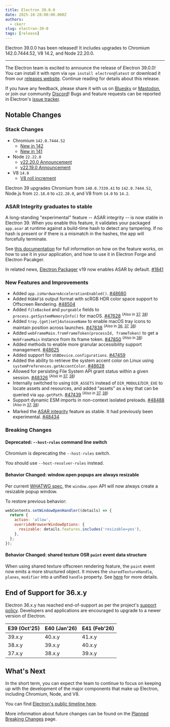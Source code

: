 ```yaml
---
title: Electron 39.0.0
date: 2025-10-28:00:00.000Z
authors:
  - ckerr
slug: electron-39-0
tags: [release]
---
```


Electron 39.0.0 has been released! It includes upgrades to Chromium 142.0.7444.52, V8 14.2, and Node 22.20.0.

---

The Electron team is excited to announce the release of Electron 39.0.0! You can install it with npm via `npm install electron@latest` or download it from our [releases website](https://releases.electronjs.org/release?channel=stable). Continue reading for details about this release.

If you have any feedback, please share it with us on [Bluesky](https://bsky.app/profile/electronjs.org) or [Mastodon](https://social.lfx.dev/@electronjs), or join our community [Discord](https://discord.com/invite/electronjs)! Bugs and feature requests can be reported in Electron's [issue tracker](https://github.com/electron/electron/issues).

## Notable Changes

### Stack Changes

- Chromium `142.0.7444.52`
  - [New in 142](https://developer.chrome.com/blog/new-in-chrome-142)
  - [New in 141](https://developer.chrome.com/blog/new-in-chrome-141)
- Node `22.22.0`
  - [v22.20.0 Announcement](https://nodejs.org/en/blog/release/v22.20.0)
  - [v22.19.0 Announcement](https://nodejs.org/en/blog/release/v22.19.0)
- V8 `14.0`
  - [V8 roll increment](https://chromium.googlesource.com/v8/v8.git/+/bb294624702efbb17691b642333f06bf5108e600)

Electron 39 upgrades Chromium from `140.0.7339.41` to `142.0.7444.52`, Node.js from `22.18.0` to `v22.20.0`, and V8 from `14.0` to `14.2`.

### ASAR Integrity graduates to stable

A long-standing "experimental" feature -- ASAR integrity -- is now stable in Electron 39. When you enable this feature, it validates your packaged `app.asar` at runtime against a build-time hash to detect any tampering. If no hash is present or if there is a mismatch in the hashes, the app will forcefully terminate.

See [this documentation](https://www.electronjs.org/docs/latest/tutorial/asar-integrity) for full information on how on the feature works, on how to use it in your application, and how to use it in Electron Forge and Electron Pacakger.

In related news, [Electron Packager](https://github.com/electron/packager) v19 now enables ASAR by default. [#1841](https://github.com/electron/packager/pull/1841)

### New Features and Improvements

- Added `app.isHardwareAccelerationEnabled()`. [#48680](https://github.com/electron/electron/pull/48680)
- Added `RGBAF16` output format with scRGB HDR color space support to Offscreen Rendering. [#48504](https://github.com/electron/electron/pull/48504)
- Added `fileBacked` and `purgeable` fields to `process.getSystemMemoryInfo()` for macOS. [#47628](https://github.com/electron/electron/pull/47628) <sup>(Also in [37](https://github.com/electron/electron/pull/48143), [38](https://github.com/electron/electron/pull/48146))</sup>
- Added `tray.{get|set}AutosaveName` to enable macOS tray icons to maintain position across launches. [#47838](https://github.com/electron/electron/pull/47838) <sup>(Also in [36](https://github.com/electron/electron/pull/48078), [37](https://github.com/electron/electron/pull/48076), [38](https://github.com/electron/electron/pull/48077))</sup>
- Added `webFrameMain.fromFrameToken(processId, frameToken)` to get a `WebFrameMain` instance from its frame token. [#47850](https://github.com/electron/electron/pull/47850) <sup>(Also in [38](https://github.com/electron/electron/pull/47942))</sup>
- Added methods to enable more granular accessibility support management. [#48625](https://github.com/electron/electron/pull/48625)
- Added support for `USBDevice.configurations`. [#47459](https://github.com/electron/electron/pull/47459)
- Added the ability to retrieve the system accent color on Linux using `systemPreferences.getAccentColor`. [#48628](https://github.com/electron/electron/pull/48628)
- Allowed for persisting File System API grant status within a given session. [#48326](https://github.com/electron/electron/pull/48326) <sup>(Also in [37](https://github.com/electron/electron/pull/48328), [38](https://github.com/electron/electron/pull/48327))</sup>
- Internally switched to using `DIR_ASSETS` instead of `DIR_MODULE`/`DIR_EXE` to locate assets and resources, and added "assets" as a key that can be queried via `app.getPath`. [#47439](https://github.com/electron/electron/pull/47439) <sup>(Also in [37](https://github.com/electron/electron/pull/47951), [38](https://github.com/electron/electron/pull/47950))</sup>
- Support dynamic ESM imports in non-context isolated preloads. [#48488](https://github.com/electron/electron/pull/48488) <sup>(Also in [37](https://github.com/electron/electron/pull/48487), [38](https://github.com/electron/electron/pull/48489))</sup>
- Marked the [ASAR integrity](https://www.electronjs.org/docs/latest/tutorial/asar-integrity) feature as stable. It had previously been experimental. [#48434](https://github.com/electron/electron/pull/48434)

### Breaking Changes

#### Deprecated: `--host-rules` command line switch

Chromium is deprecating the `--host-rules` switch.

You should use `--host-resolver-rules` instead.

#### Behavior Changed: window.open popups are always resizable

Per current [WHATWG spec](https://html.spec.whatwg.org/multipage/nav-history-apis.html#dom-open-dev), the `window.open` API will now always create a resizable popup window.

To restore previous behavior:

```js
webContents.setWindowOpenHandler((details) => {
  return {
    action: 'allow',
    overrideBrowserWindowOptions: {
      resizable: details.features.includes('resizable=yes'),
    },
  };
});
```

#### Behavior Changed: shared texture OSR `paint` event data structure

When using shared texture offscreen rendering feature, the `paint` event now emits a more structured object.
It moves the `sharedTextureHandle`, `planes`, `modifier` into a unified `handle` property.
See [here](https://www.electronjs.org/docs/latest/api/structures/offscreen-shared-texture) for more details.

## End of Support for 36.x.y

Electron 36.x.y has reached end-of-support as per the project's [support policy](https://www.electronjs.org/docs/latest/tutorial/electron-timelines#version-support-policy). Developers and applications are encouraged to upgrade to a newer version of Electron.

| E39 (Oct'25) | E40 (Jan'26) | E41 (Feb'26) |
| ------------ | ------------ | ------------ |
| 39.x.y       | 40.x.y       | 41.x.y       |
| 38.x.y       | 39.x.y       | 40.x.y       |
| 37.x.y       | 38.x.y       | 39.x.y       |

## What's Next

In the short term, you can expect the team to continue to focus on keeping up with the development of the major components that make up Electron, including Chromium, Node, and V8.

You can find [Electron's public timeline here](https://www.electronjs.org/docs/latest/tutorial/electron-timelines).

More information about future changes can be found on the [Planned Breaking Changes](https://github.com/electron/electron/blob/main/docs/breaking-changes.md) page.

